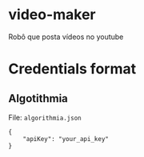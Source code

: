 # video-maker
Robô que posta vídeos no youtube

# Credentials format

## Algotithmia

File: `algorithmia.json`

```
{
    "apiKey": "your_api_key"
}
```

